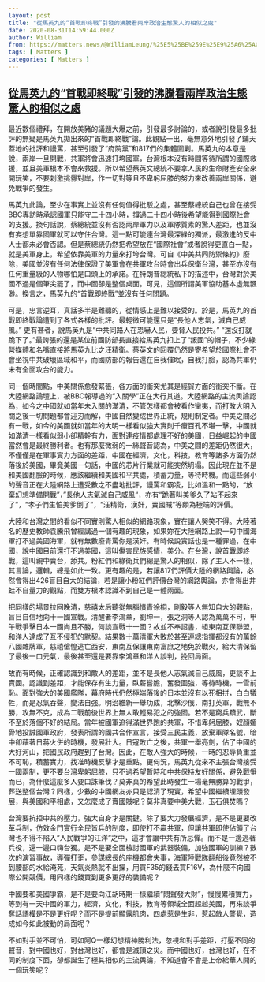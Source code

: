 ```yaml
---
layout: post
title: "從馬英九的“首戰即終戰”引發的沸騰看兩岸政治生態驚人的相似之處"
date: 2020-08-31T14:59:44.000Z
author: William
from: https://matters.news/@WilliamLeung/%25E5%25BE%259E%25E9%25A6%25AC%25E8%258B%25B1%25E4%25B9%259D%25E7%259A%2584-%25E9%25A6%2596%25E6%2588%25B0%25E5%258D%25B3%25E7%25B5%2582%25E6%2588%25B0-%25E5%25BC%2595%25E7%2599%25BC%25E7%259A%2584%25E6%25B2%25B8%25E9%25A8%25B0%25E7%259C%258B%25E5%2585%25A9%25E5%25B2%25B8%25E6%2594%25BF%25E6%25B2%25BB%25E7%2594%259F%25E6%2585%258B%25E9%25A9%259A%25E4%25BA%25BA%25E7%259A%2584%25E7%259B%25B8%25E4%25BC%25BC%25E4%25B9%258B%25E8%2599%2595-bafyreih76fcnkesu42dqmt2ohx2vmisbbvmnw2hxm2zixydm24vxymnxdm
tags: [ Matters ]
categories: [ Matters ]
---
```

<!--1598885984000-->
[從馬英九的“首戰即終戰”引發的沸騰看兩岸政治生態驚人的相似之處](https://matters.news/@WilliamLeung/%25E5%25BE%259E%25E9%25A6%25AC%25E8%258B%25B1%25E4%25B9%259D%25E7%259A%2584-%25E9%25A6%2596%25E6%2588%25B0%25E5%258D%25B3%25E7%25B5%2582%25E6%2588%25B0-%25E5%25BC%2595%25E7%2599%25BC%25E7%259A%2584%25E6%25B2%25B8%25E9%25A8%25B0%25E7%259C%258B%25E5%2585%25A9%25E5%25B2%25B8%25E6%2594%25BF%25E6%25B2%25BB%25E7%2594%259F%25E6%2585%258B%25E9%25A9%259A%25E4%25BA%25BA%25E7%259A%2584%25E7%259B%25B8%25E4%25BC%25BC%25E4%25B9%258B%25E8%2599%2595-bafyreih76fcnkesu42dqmt2ohx2vmisbbvmnw2hxm2zixydm24vxymnxdm)
------

<div>
<p>最近數個禮拜，在開放美豬的議題大爆之前，引發最多討論的，或者說引發最多批評的無疑是馬英九拋出來的“首戰即終戰”論。此觀點一出，毫無意外地引發了鋪天蓋地的批評和謾罵，甚至引發了“府院黨”和817們的集體圍剿。馬英九的本意是說，兩岸一旦開戰，共軍將會迅速打垮國軍，台灣根本沒有時間等待所謂的國際救援，並且美軍根本不會來救援。所以希望蔡英文總統不要拿人民的生命財產安全來開玩笑，不要刺激挑釁對岸，作一切對等且不卑躬屈膝的努力來改善兩岸關係，避免戰爭的發生。</p><p>馬英九此論，至少在事實上並沒有任何值得批駁之處，甚至蔡總統自己也曾在接受BBC專訪時承認國軍只能守二十四小時，撐過二十四小時後希望能得到國際社會的支援。換句話說，蔡總統並沒有否認兩岸軍力以及軍隊質素的驚人差距，也並沒有妄想單靠國軍就可以守住台灣。這一點可能連台灣最深綠的獨派，最激進的反中人士都未必會否認。但是蔡總統仍然把希望放在“國際社會”或者說得更直白一點，就是美軍身上，希望依靠美軍的力量來打垮台灣。可自《中美共同防禦條約》廢除，美國並沒有任何法律保證了美軍會在共軍攻台時會出兵保衛台灣，甚至亦沒有任何重量級的人物哪怕是口頭上的承諾。在特朗普總統私下的描述中，台灣對於美國不過是個筆尖罷了，而中國卻是整個桌面。可見，這個所謂美軍協助基本虛無飄渺。換言之，馬英九的“首戰即終戰”並沒有任何問題。</p><p>可是，忠言逆耳，真話多半是難聽的，從情感上是難以接受的。於是，馬英九的首戰即終戰論遭到了各式各樣的批評。最輕微可能還只是“長他人志氣，滅自己威風。” 更有甚者，說馬英九是“中共同路人在恐嚇人民，要脅人民投共。” “還沒打就跪下了。”最誇張的還是某位前國防部長直接給馬英九扣上了“叛國”的帽子，不少綠營媒體和名嘴直接將馬英九比之汪精衛。蔡英文的回覆仍然是寄希望於國際社會不會坐視中共破壞區域和平，而國防部的報告還在自我催眠，自我打臉，認為共軍仍未有全面攻台的能力。</p><p>同一個時間點，中美關係愈發緊張，各方面的衝突尤其是經貿方面的衝突不斷。在大陸網路論壇上，被BBC報導過的“入關學”正在大行其道。大陸網路的主流輿論認為，如今之中國就如當年未入關的滿清，不管怎樣都會被看作蠻夷，而打敗大明入關之後一切問題都會迎刃而解，中國自然變成世界正統，規則制定者。中美之間必有一戰，如今的美國就如當年的大明一樣看似強大實則千瘡百孔不堪一擊，中國就如滿清一樣看似弱小卻精幹有力，面對連疫情都處理不好的美國，日益崛起的中國當然會是最終勝利者。也有那麼微弱的一絲聲音認為，中美之間的差距仍然很大，不僅僅是在軍事實力方面的差距，中國在經濟，文化，科技，教育等諸多方面仍然落後於美國，畢竟美國一句話，中國的芯片行業就可能突然坍塌。因此現在並不是和美國翻臉的時候，應該繼續和美國和平共處，積蓄力量，等待時機。而這些弱小的聲音正在大陸網路上遭受數之不盡地批評，謾罵和霸凌，比如溫和一點的，“放棄幻想準備開戰”，”長他人志氣滅自己威風“，亦有“跪著叫美爹久了站不起來了”，“孝子們生怕美爹倒了”，“汪精衛，漢奸，賣國賊”等頗為極端的評價。</p><p>大陸和台灣之間的看似不同實則驚人相似的網路現象，實在讓人哭笑不得。大陸著名的歷史教師袁騰飛曾經講過一個有趣的現象，如果妳在大陸網路上說一句中國海軍打不過美國海軍，就有無數廢青罵你是漢奸。有時候說實話也是一種罪過，在中國，說中國目前還打不過美國，這叫傷害民族感情，美分。在台灣，說首戰即終戰，這叫親中賣台，舔共。粉紅們和綠衛兵們總是驚人的相似，除了主人不一樣，其言論，邏輯，總是如此一致。更有趣的是，若讓817們評價大陸的網路輿論，必然會得出426盲目自大的結論，若是讓小粉紅們評價台灣的網路輿論，亦會得出井蛙不自量力的觀點，而雙方根本認識不到自己是一體兩面。</p><p>把同樣的場景拉回晚清，慈禧太后聽從無腦憤青徐桐，剛毅等人無知自大的觀點，盲目自信地向十一國宣戰。清醒者李鴻章，劉坤一，張之洞等人認為萬萬不可，甲午戰爭擊日本一國尚且不勝，何談宣戰十一國？故並不奉詔書，組東南互保聯盟，和洋人達成了互不侵犯的默契。結果數十萬清軍大敗於甚至連總指揮都沒有的萬餘八國雜牌軍，慈禧傖惶逃亡西安，東南互保讓東南富庶之地免於戰火，給大清保留了最後一口元氣，最後甚至還是要靠李鴻章和洋人談判，挽回局面。</p><p>故而有時候，正確認識到和敵人的差距，並不是長他人志氣滅自己威風，更談不上賣國。認識到差距，才能保存有生力量，臥薪嘗膽，奮發圖強，等待時機，一雪前恥。面對強大的美國艦隊，幕府時代仍然極端落後的日本並沒有以死相拼，白白犧牲，而是忍氣吞聲，變法自強。明治維新一舉功成，北擊沙俄，南打英軍，戰無不勝，攻無不克，成為二戰前後世界上無人敢輕易犯之的強國。若不是窮兵黷武，斷不至於落個不好的結局。當年被國軍追得滿世界跑的共軍，不惜卑躬屈膝，奴顏媚骨地投誠國軍政府，發表所謂的國共合作宣言，接受三民主義，放棄軍隊名號，暗中卻藉著日蔣火併的時機，發展壯大。日寇敗亡之後，共軍一舉亮劍，佔了中國的大好河山，把國民政府趕到了台灣。因此，在敵人強大的時候，一時的忍辱負重並不可恥，積蓄實力，找准時機反擊才是重點。更何況，馬英九從來不主張台灣接受一國兩制，更不要台灣卑躬屈膝，只不過希望暫時和中共保持友好關係，避免戰爭而已，為什麼這麼多人要口誅筆伐？莫非真的希望此時發生一場毫無勝算的戰爭，葬送整個台灣？同樣，少數的中國網友亦只是認清了現實，希望中國繼續埋頭發展，與美國和平相處，又怎麼成了賣國賊呢？莫非真要中美大戰，玉石俱焚嗎？</p><p>台灣要抗拒中共的壓力，強大自身才是關鍵。除了要大力發展經濟，是不是更要改革兵制，仿效金門實行全民皆兵的制度，即使打不贏共軍，但讓共軍即使佔領了台灣也不得不陷入“人民戰爭的汪洋“之中，這才會讓中共有所忌憚。而不是一邊逃著兵役，還一邊口嗨台獨。是不是要全面檢討國軍的武器裝備，加強國軍的訓練？數次的演習事故，導彈打歪，參謀總長的座機都會失事，海軍陸戰隊翻船後竟然被不到腰部的水給淹死，天氣炎熱就不出操，用買F35的錢去買F16V，為什麼不向國際公開競價，用同樣的錢買到更多更好的裝備呢？</p><p>中國要和美國爭霸，是不是要向江胡時期一樣繼續“悶聲發大財”，慢慢累積實力，等到有一天中國的軍力，經濟，文化，科技，教育等領域全面超越美國，再來談爭奪話語權是不是更好呢？而不是提前顯露肌肉，四處惹是生非，惹起敵人警覺，造成如今如此被動的局面呢？</p><p>不如對手並不可怕，可如阿Q一樣幻想精神勝利法，忽視和對手差距，打壓不同的聲音，對中國也好，對台灣也好，都會是滅頂之災。而中國也好，台灣也好，在不同的制度下面，卻都誕生了極其相似的主流輿論，不知道會不會是上帝給華人開的一個玩笑呢？</p><p><br></p>
</div>
